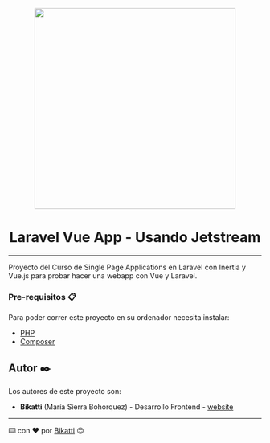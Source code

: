 <p align="center"><a href="https://laravel.com" target="_blank"><img src="https://raw.githubusercontent.com/laravel/art/master/logo-lockup/5%20SVG/2%20CMYK/1%20Full%20Color/laravel-logolockup-cmyk-red.svg" width="400"></a></p>

<h1 align="center">
 Laravel Vue App - Usando Jetstream
</h1>
<hr />
Proyecto del Curso de Single Page Applications en Laravel con Inertia y Vue.js para probar hacer una webapp con Vue y Laravel.

### Pre-requisitos 📋

Para poder correr este proyecto en su ordenador necesita instalar:

- [PHP](https://www.php.net/downloads)
- [Composer](https://getcomposer.org/download/)


## Autor ✒️

Los autores de este proyecto son:

* **Bikatti** (María Sierra Bohorquez) - Desarrollo Frontend - [website](https://bikatti.com)

---
⌨️ con ❤️ por [Bikatti](https://github.com/bikatti) 😊
